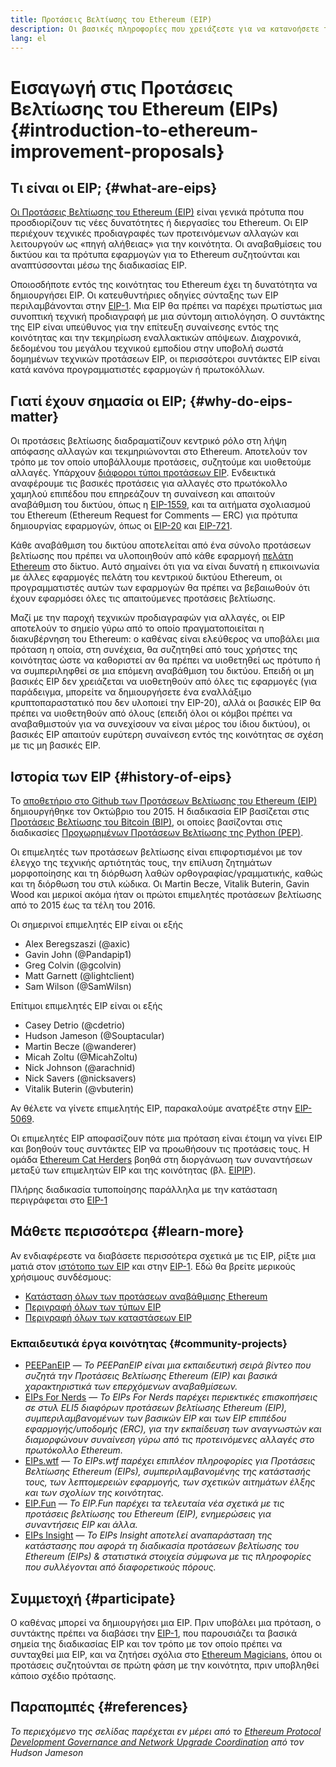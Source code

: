 ```yaml
---
title: Προτάσεις Βελτίωσης του Ethereum (EIP)
description: Οι βασικές πληροφορίες που χρειάζεστε για να κατανοήσετε τις EIP
lang: el
---
```


# Εισαγωγή στις Προτάσεις Βελτίωσης του Ethereum (EIPs) {#introduction-to-ethereum-improvement-proposals}

## Τι είναι οι EIP; {#what-are-eips}

[Οι Προτάσεις Βελτίωσης του Ethereum (EIP)](https://eips.ethereum.org/) είναι γενικά πρότυπα που προσδιορίζουν τις νέες δυνατότητες ή διεργασίες του Ethereum. Οι EIP περιέχουν τεχνικές προδιαγραφές των προτεινόμενων αλλαγών και λειτουργούν ως «πηγή αλήθειας» για την κοινότητα. Οι αναβαθμίσεις του δικτύου και τα πρότυπα εφαρμογών για το Ethereum συζητούνται και αναπτύσσονται μέσω της διαδικασίας EIP.

Οποιοσδήποτε εντός της κοινότητας του Ethereum έχει τη δυνατότητα να δημιουργήσει EIP. Οι κατευθυντήριες οδηγίες σύνταξης των EIP περιλαμβάνονται στην [EIP-1](https://eips.ethereum.org/EIPS/eip-1). Μια EIP θα πρέπει να παρέχει πρωτίστως μια συνοπτική τεχνική προδιαγραφή με μια σύντομη αιτιολόγηση. Ο συντάκτης της EIP είναι υπεύθυνος για την επίτευξη συναίνεσης εντός της κοινότητας και την τεκμηρίωση εναλλακτικών απόψεων. Διαχρονικά, δεδομένου του μεγάλου τεχνικού εμποδίου στην υποβολή σωστά δομημένων τεχνικών προτάσεων EIP, οι περισσότεροι συντάκτες EIP είναι κατά κανόνα προγραμματιστές εφαρμογών ή πρωτοκόλλων.

## Γιατί έχουν σημασία οι EIP; {#why-do-eips-matter}

Οι προτάσεις βελτίωσης διαδραματίζουν κεντρικό ρόλο στη λήψη απόφασης αλλαγών και τεκμηριώνονται στο Ethereum. Αποτελούν τον τρόπο με τον οποίο υποβάλλουμε προτάσεις, συζητούμε και υιοθετούμε αλλαγές. Υπάρχουν [διάφοροι τύποι προτάσεων EIP](https://eips.ethereum.org/EIPS/eip-1#eip-types). Ενδεικτικά αναφέρουμε τις βασικές προτάσεις για αλλαγές στο πρωτόκολλο χαμηλού επιπέδου που επηρεάζουν τη συναίνεση και απαιτούν αναβάθμιση του δικτύου, όπως η [EIP-1559](https://eips.ethereum.org/EIPS/eip-1559), και τα αιτήματα σχολιασμού του Ethereum (Ethereum Request for Comments — ERC) για πρότυπα δημιουργίας εφαρμογών, όπως οι [EIP-20](https://eips.ethereum.org/EIPS/eip-20) και [EIP-721](https://eips.ethereum.org/EIPS/eip-721).

Κάθε αναβάθμιση του δικτύου αποτελείται από ένα σύνολο προτάσεων βελτίωσης που πρέπει να υλοποιηθούν από κάθε εφαρμογή [πελάτη Ethereum](/learn/#clients-and-nodes) στο δίκτυο. Αυτό σημαίνει ότι για να είναι δυνατή η επικοινωνία με άλλες εφαρμογές πελάτη του κεντρικού δικτύου Ethereum, οι προγραμματιστές αυτών των εφαρμογών θα πρέπει να βεβαιωθούν ότι έχουν εφαρμόσει όλες τις απαιτούμενες προτάσεις βελτίωσης.

Μαζί με την παροχή τεχνικών προδιαγραφών για αλλαγές, οι EIP αποτελούν το σημείο γύρω από το οποίο πραγματοποιείται η διακυβέρνηση του Ethereum: ο καθένας είναι ελεύθερος να υποβάλει μια πρόταση η οποία, στη συνέχεια, θα συζητηθεί από τους χρήστες της κοινότητας ώστε να καθοριστεί αν θα πρέπει να υιοθετηθεί ως πρότυπο ή να συμπεριληφθεί σε μια επόμενη αναβάθμιση του δικτύου. Επειδή οι μη βασικές EIP δεν χρειάζεται να υιοθετηθούν από όλες τις εφαρμογές (για παράδειγμα, μπορείτε να δημιουργήσετε ένα εναλλάξιμο κρυπτοπαραστατικό που δεν υλοποιεί την EIP-20), αλλά οι βασικές EIP θα πρέπει να υιοθετηθούν από όλους (επειδή όλοι οι κόμβοι πρέπει να αναβαθμιστούν για να συνεχίσουν να είναι μέρος του ίδιου δικτύου), οι βασικές EIP απαιτούν ευρύτερη συναίνεση εντός της κοινότητας σε σχέση με τις μη βασικές EIP.

## Ιστορία των EIP {#history-of-eips}

Το [αποθετήριο στο Github των Προτάσεων Βελτίωσης του Ethereum (EIP)](https://github.com/ethereum/EIPs) δημιουργήθηκε τον Οκτώβριο του 2015. Η διαδικασία EIP βασίζεται στις [Προτάσεις Βελτίωσης του Bitcoin (BIP)](https://github.com/bitcoin/bips), οι οποίες βασίζονται στις διαδικασίες [Προχωρημένων Προτάσεων Βελτίωσης της Python (PEP)](https://www.python.org/dev/peps/).

Οι επιμελητές των προτάσεων βελτίωσης είναι επιφορτισμένοι με τον έλεγχο της τεχνικής αρτιότητάς τους, την επίλυση ζητημάτων μορφοποίησης και τη διόρθωση λαθών ορθογραφίας/γραμματικής, καθώς και τη διόρθωση του στιλ κώδικα. Οι Martin Becze, Vitalik Buterin, Gavin Wood και μερικοί ακόμα ήταν οι πρώτοι επιμελητές προτάσεων βελτίωσης από το 2015 έως τα τέλη του 2016.

Οι σημερινοί επιμελητές EIP είναι οι εξής

- Alex Beregszaszi (@axic)
- Gavin John (@Pandapip1)
- Greg Colvin (@gcolvin)
- Matt Garnett (@lightclient)
- Sam Wilson (@SamWilsn)

Επίτιμοι επιμελητές EIP είναι οι εξής

- Casey Detrio (@cdetrio)
- Hudson Jameson (@Souptacular)
- Martin Becze (@wanderer)
- Micah Zoltu (@MicahZoltu)
- Nick Johnson (@arachnid)
- Nick Savers (@nicksavers)
- Vitalik Buterin (@vbuterin)

Αν θέλετε να γίνετε επιμελητής EIP, παρακαλούμε ανατρέξτε στην [EIP-5069](https://eips.ethereum.org/EIPS/eip-5069).

Οι επιμελητές EIP αποφασίζουν πότε μια πρόταση είναι έτοιμη να γίνει EIP και βοηθούν τους συντάκτες EIP να προωθήσουν τις προτάσεις τους. Η ομάδα [ Ethereum Cat Herders](https://www.ethereumcatherders.com/) βοηθά στη διοργάνωση των συναντήσεων μεταξύ των επιμελητών EIP και της κοινότητας (βλ. [EIPIP](https://github.com/ethereum-cat-herders/EIPIP)).

Πλήρης διαδικασία τυποποίησης παράλληλα με την κατάσταση περιγράφεται στο [EIP-1](https://eips.ethereum.org/EIPS/eip-1)

## Μάθετε περισσότερα {#learn-more}

Αν ενδιαφέρεστε να διαβάσετε περισσότερα σχετικά με τις EIP, ρίξτε μια ματιά στον [ιστότοπο των EIP](https://eips.ethereum.org/) και στην [EIP-1](https://eips.ethereum.org/EIPS/eip-1). Εδώ θα βρείτε μερικούς χρήσιμους συνδέσμους:

- [Κατάσταση όλων των προτάσεων αναβάθμισης Ethereum](https://eips.ethereum.org/all)
- [Περιγραφή όλων των τύπων EIP](https://eips.ethereum.org/EIPS/eip-1#eip-types)
- [Περιγραφή όλων των καταστάσεων EIP](https://eips.ethereum.org/EIPS/eip-1#eip-process)

### Εκπαιδευτικά έργα κοινότητας {#community-projects}

- [PEEPanEIP](https://www.youtube.com/playlist?list=PL4cwHXAawZxqu0PKKyMzG_3BJV_xZTi1F) — *Το PEEPanEIP είναι μια εκπαιδευτική σειρά βίντεο που συζητά την Προτάσεις Βελτίωσης Ethereum (EIP) και βασικά χαρακτηριστικά των επερχόμενων αναβαθμίσεων.*
- [EIPs For Nerds](https://ethereum2077.substack.com/t/eip-research) — *Το EIPs For Nerds παρέχει περιεκτικές επισκοπήσεις σε στυλ ELI5 διαφόρων προτάσεων βελτίωσης Ethereum (EIP), συμπεριλαμβανομένων των βασικών EIP και των EIP επιπέδου εφαρμογής/υποδομής (ERC), για την εκπαίδευση των αναγνωστών και διαμορφώνουν συναίνεση γύρω από τις προτεινόμενες αλλαγές στο πρωτόκολλο Ethereum.*
- [EIPs.wtf](https://www.eips.wtf/) — *Το EIPs.wtf παρέχει επιπλέον πληροφορίες για Προτάσεις Βελτίωσης Ethereum (EIPs), συμπεριλαμβανομένης της κατάστασής τους, των λεπτομερειών εφαρμογής, των σχετικών αιτημάτων έλξης και των σχολίων της κοινότητας.*
- [EIP.Fun](https://eipfun.substack.com/) — *Το EIP.Fun παρέχει τα τελευταία νέα σχετικά με τις προτάσεις βελτίωσης του Ethereum (EIP), ενημερώσεις για συναντήσεις EIP και άλλα.*
- [EIPs Insight](https://eipsinsight.com/) — *Το EIPs Insight αποτελεί αναπαράσταση της κατάστασης που αφορά τη διαδικασία προτάσεων βελτίωσης του Ethereum (EIPs) & στατιστικά στοιχεία σύμφωνα με τις πληροφορίες που συλλέγονται από διαφορετικούς πόρους.*

## Συμμετοχή {#participate}

Ο καθένας μπορεί να δημιουργήσει μια EIP. Πριν υποβάλει μια πρόταση, ο συντάκτης πρέπει να διαβάσει την [EIP-1](https://eips.ethereum.org/EIPS/eip-1), που παρουσιάζει τα βασικά σημεία της διαδικασίας EIP και τον τρόπο με τον οποίο πρέπει να συνταχθεί μια EIP, και να ζητήσει σχόλια στο [Ethereum Magicians](https://ethereum-magicians.org/), όπου οι προτάσεις συζητούνται σε πρώτη φάση με την κοινότητα, πριν υποβληθεί κάποιο σχέδιο πρότασης.

## Παραπομπές {#references}

<cite class="citation">

Το περιεχόμενο της σελίδας παρέχεται εν μέρει από το [Ethereum Protocol Development Governance and Network Upgrade Coordination](https://hudsonjameson.com/2020-03-23-ethereum-protocol-development-governance-and-network-upgrade-coordination/) από τον Hudson Jameson

</cite>
